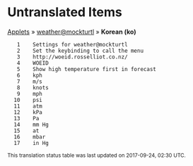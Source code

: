 # Untranslated Items
[Applets](../../../README.md) &#187; [weather@mockturtl](../README.md) &#187; **Korean (ko)**

       1	Settings for weather@mockturtl
       2	Set the keybinding to call the menu
       3	http://woeid.rosselliot.co.nz/
       4	WOEID
       5	Show high temperature first in forecast
       6	kph
       7	m/s
       8	knots
       9	mph
      10	psi
      11	atm
      12	kPa
      13	Pa
      14	mm Hg
      15	at
      16	mbar
      17	in Hg

<sup>This translation status table was last updated on 2017-09-24, 02:30 UTC.</sup>

